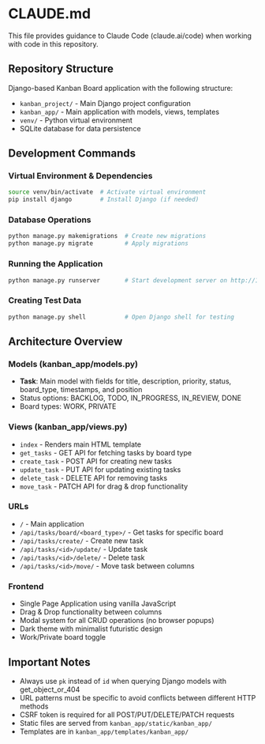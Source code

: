 # CLAUDE.md

This file provides guidance to Claude Code (claude.ai/code) when working with code in this repository.

## Repository Structure

Django-based Kanban Board application with the following structure:
- `kanban_project/` - Main Django project configuration
- `kanban_app/` - Main application with models, views, templates
- `venv/` - Python virtual environment
- SQLite database for data persistence

## Development Commands

### Virtual Environment & Dependencies
```bash
source venv/bin/activate  # Activate virtual environment
pip install django        # Install Django (if needed)
```

### Database Operations
```bash
python manage.py makemigrations  # Create new migrations
python manage.py migrate         # Apply migrations
```

### Running the Application
```bash
python manage.py runserver       # Start development server on http://127.0.0.1:8000
```

### Creating Test Data
```bash
python manage.py shell           # Open Django shell for testing
```

## Architecture Overview

### Models (kanban_app/models.py)
- **Task**: Main model with fields for title, description, priority, status, board_type, timestamps, and position
- Status options: BACKLOG, TODO, IN_PROGRESS, IN_REVIEW, DONE
- Board types: WORK, PRIVATE

### Views (kanban_app/views.py)
- `index` - Renders main HTML template
- `get_tasks` - GET API for fetching tasks by board type
- `create_task` - POST API for creating new tasks
- `update_task` - PUT API for updating existing tasks
- `delete_task` - DELETE API for removing tasks
- `move_task` - PATCH API for drag & drop functionality

### URLs
- `/` - Main application
- `/api/tasks/board/<board_type>/` - Get tasks for specific board
- `/api/tasks/create/` - Create new task
- `/api/tasks/<id>/update/` - Update task
- `/api/tasks/<id>/delete/` - Delete task
- `/api/tasks/<id>/move/` - Move task between columns

### Frontend
- Single Page Application using vanilla JavaScript
- Drag & Drop functionality between columns
- Modal system for all CRUD operations (no browser popups)
- Dark theme with minimalist futuristic design
- Work/Private board toggle

## Important Notes

- Always use `pk` instead of `id` when querying Django models with get_object_or_404
- URL patterns must be specific to avoid conflicts between different HTTP methods
- CSRF token is required for all POST/PUT/DELETE/PATCH requests
- Static files are served from `kanban_app/static/kanban_app/`
- Templates are in `kanban_app/templates/kanban_app/`